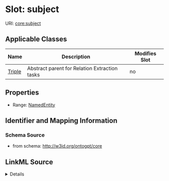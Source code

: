 

# Slot: subject

URI: [core:subject](http://w3id.org/ontogpt/core/subject)



<!-- no inheritance hierarchy -->





## Applicable Classes

| Name | Description | Modifies Slot |
| --- | --- | --- |
| [Triple](Triple.md) | Abstract parent for Relation Extraction tasks |  no  |







## Properties

* Range: [NamedEntity](NamedEntity.md)





## Identifier and Mapping Information







### Schema Source


* from schema: http://w3id.org/ontogpt/core




## LinkML Source

<details>
```yaml
name: subject
from_schema: http://w3id.org/ontogpt/core
rank: 1000
alias: subject
owner: Triple
domain_of:
- Triple
range: NamedEntity

```
</details>